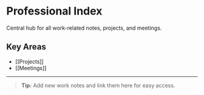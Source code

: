 # Professional Index

Central hub for all work-related notes, projects, and meetings.

## Key Areas
- [[Projects]]
- [[Meetings]]

---

> **Tip:** Add new work notes and link them here for easy access. 